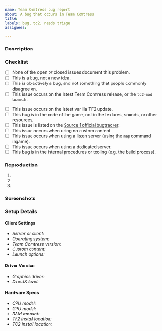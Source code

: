 ```yaml
---
name: Team Comtress bug report
about: A bug that occurs in Team Comtress
title:
labels: bug, tc2, needs triage
assignees:

---
```


### Description
<!-- A clear and concise description of what the bug is -->

### Checklist
<!-- You MUST answer "yes" to the following to open an issue -->
<!-- To tick a checkbox, place an 'x' in it, like so: [x] -->
- [ ] None of the open *or* closed issues document this problem.
- [ ] This is a bug, not a new idea.
- [ ] This is objectively a bug, and not something that people commonly disagree on.
- [ ] This issue occurs on the latest Team Comtress release, or the `tc2-mod` branch.
<!-- You do NOT have to answer "yes" to the following, but please mark them if relevant -->
<!-- To tick a checkbox, place an 'x' in it, like so: [x] -->
- [ ] This issue occurs on the latest vanilla TF2 update.
- [ ] This bug is in the code of the game, not in the textures, sounds, or other resources.
- [ ] This issue is listed on the [Source 1 official bugtracker](https://github.com/ValveSoftware/Source-1-Games/issues).
- [ ] This issue occurs when using no custom content.
- [ ] This issue occurs when using a listen server (using the `map` command ingame).
- [ ] This issue occurs when using a dedicated server.
- [ ] This bug is in the internal procedures or tooling (e.g. the build process).

### Reproduction
<!-- The steps to recreate the bug. -->
<!-- Bugs that cannot be recreated are extremely unlikely to receive a fix -->
1.
2.
3.

### Screenshots
<!-- Add screenshots or videos to help explain your problem -->

### Setup Details
#### Client Settings
<!-- Fill this out for all issues -->
- *Server or client:* <!-- Did you observe this issue from the game client, or by running a dedicated server? -->
- *Operating system:* <!-- Specify a version e.g. Windows 11, or `uname -rv` output -->
- *Team Comtress version:* <!-- Release version number or commit id -->
- *Custom content:* <!-- Any 3rd-party content, including config files -->
- *Launch options:* <!-- If not using itch defaults, specify a list of options -->
#### Driver Version
<!-- Fill this out for graphics-related issues -->
- *Graphics driver:* <!-- Specify a version. This is especially important on Linux -->
- *DirectX level:* <!-- This will be different if you set dxlevel in vanilla TF2 -->
#### Hardware Specs
<!-- Fill this out for performance-related issues -->
- *CPU model:* <!-- Example: AMD RYZEN 3600X -->
- *GPU model:* <!-- Example: NVIDIA RTX 3070 -->
- *RAM amount:* <!-- Example: 32GB -->
- *TF2 install location:* <!-- HDD or SSD. Leave empty if not yet tested with vanilla TF2 -->
- *TC2 install location:* <!-- HDD or SSD -->